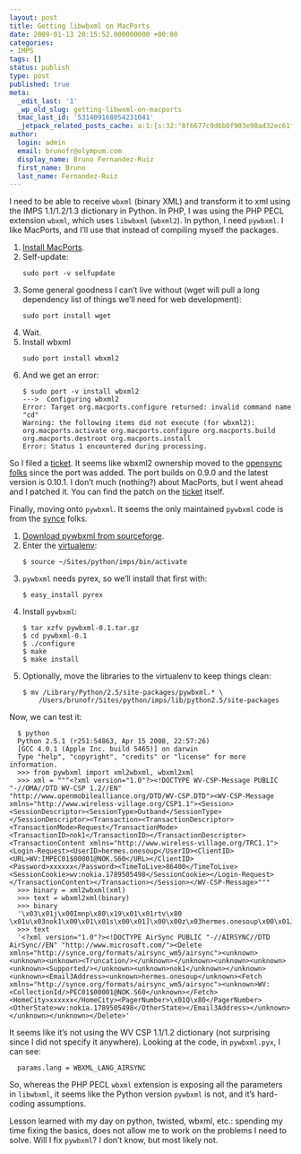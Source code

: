 ```yaml
---
layout: post
title: Getting libwbxml on MacPorts
date: 2009-01-13 20:15:52.000000000 +00:00
categories:
- IMPS
tags: []
status: publish
type: post
published: true
meta:
  _edit_last: '1'
  _wp_old_slug: getting-libwxml-on-macports
  tmac_last_id: '531409168054231041'
  _jetpack_related_posts_cache: a:1:{s:32:"8f6677c9d6b0f903e98ad32ec61f8deb";a:2:{s:7:"expires";i:1415237302;s:7:"payload";a:3:{i:0;a:1:{s:2:"id";i:129;}i:1;a:1:{s:2:"id";i:313;}i:2;a:1:{s:2:"id";i:116;}}}}
author:
  login: admin
  email: brunofr@olympum.com
  display_name: Bruno Fernandez-Ruiz
  first_name: Bruno
  last_name: Fernandez-Ruiz
---
```


I need to be able to receive <code>wbxml</code> (binary XML) and transform it to xml using the IMPS 1.1/1.2/1.3 dictionary in Python. In PHP, I was using the PHP PECL extension <code>wbxml</code>, which uses <code>libwbxml</code> (<code>wbxml2</code>). In python, I need <code>pywbxml</code>. I like MacPorts, and I’ll use that instead of compiling myself the packages.

<ol>
<li><a href="http://www.macports.org/install.php">Install MacPorts</a>.</li>
<li>Self-update:
<pre><code>sudo port -v selfupdate
</code></pre>
</li>
<li>Some general goodness I can’t live without (wget will pull a long dependency list of things we’ll need for web development):
<pre><code>sudo port install wget
</code></pre>
</li>
<li>Wait.</li>
<li>Install wbxml
<pre><code>sudo port install wbxml2
</code></pre>
</li>
<li>And we get an error:
<pre><code>$ sudo port -v install wbxml2
---&gt;  Configuring wbxml2
Error: Target org.macports.configure returned: invalid command name "cd"
Warning: the following items did not execute (for wbxml2):
org.macports.activate org.macports.configure org.macports.build
org.macports.destroot org.macports.install
Error: Status 1 encountered during processing.
</code></pre>
</li>
</ol>
<p>So I filed a <a href="https://trac.macports.org/ticket/17984">ticket</a>. It seems like wbxml2 ownership moved to the <a href="http://libwbxml.opensync.org/">opensync folks</a> since the port was added. The port builds on 0.9.0 and the latest version is 0.10.1. I don’t much (nothing?) about MacPorts, but I went ahead and I patched it. You can find the patch on the <a href="https://trac.macports.org/ticket/17984">ticket</a> itself.</p>
<p>Finally, moving onto <code>pywbxml</code>. It seems the only maintained <code>pywbxml</code> code is from the <a href="http://www.synce.org/">synce</a> folks.</p>
<ol>
<li><a href="http://downloads.sourceforge.net/synce/pywbxml-0.1.tar.gz">Download pywbxml from sourceforge</a>.</li>
<li>Enter the <a href="http://www.olympum.com/imps/twisted-virtual-environment-goodness/">virtualenv</a>:
<pre><code>$ source ~/Sites/python/imps/bin/activate
</code></pre>
</li>
<li><code>pywbxml</code> needs pyrex, so we’ll install that first with:
<pre><code>$ easy_install pyrex
</code></pre>
</li>
<li>Install <code>pywbxml</code>:
<pre><code>$ tar xzfv pywbxml-0.1.tar.gz
$ cd pywbxml-0.1
$ ./configure
$ make
$ make install
</code></pre>
</li>
<li>Optionally, move the libraries to the virtualenv to keep things clean:
<pre><code>$ mv /Library/Python/2.5/site-packages/pywbxml.* \
    /Users/brunofr/Sites/python/imps/lib/python2.5/site-packages
</code></pre>
</li>
</ol>
<p>Now, we can test it:</p>
<pre id="scroll_to_here"><code>  $ python
  Python 2.5.1 (r251:54863, Apr 15 2008, 22:57:26)
  [GCC 4.0.1 (Apple Inc. build 5465)] on darwin
  Type "help", "copyright", "credits" or "license" for more information.
  &gt;&gt;&gt; from pywbxml import xml2wbxml, wbxml2xml
  &gt;&gt;&gt; xml = """&lt;?xml version="1.0"?&gt;&lt;!DOCTYPE WV-CSP-Message PUBLIC "-//OMA//DTD WV-CSP 1.2//EN" "http://www.openmobilealliance.org/DTD/WV-CSP.DTD"&gt;&lt;WV-CSP-Message xmlns="http://www.wireless-village.org/CSP1.1"&gt;&lt;Session&gt;&lt;SessionDescriptor&gt;&lt;SessionType&gt;Outband&lt;/SessionType&gt;&lt;/SessionDescriptor&gt;&lt;Transaction&gt;&lt;TransactionDescriptor&gt;&lt;TransactionMode&gt;Request&lt;/TransactionMode&gt;&lt;TransactionID&gt;nok1&lt;/TransactionID&gt;&lt;/TransactionDescriptor&gt;&lt;TransactionContent xmlns="http://www.wireless-village.org/TRC1.1"&gt;&lt;Login-Request&gt;&lt;UserID&gt;hermes.onesoup&lt;/UserID&gt;&lt;ClientID&gt;&lt;URL&gt;WV:IMPEC01$00001@NOK.S60&lt;/URL&gt;&lt;/ClientID&gt;&lt;Password&gt;xxxxxx&lt;/Password&gt;&lt;TimeToLive&gt;86400&lt;/TimeToLive&gt;&lt;SessionCookie&gt;wv:nokia.1789505498&lt;/SessionCookie&gt;&lt;/Login-Request&gt;&lt;/TransactionContent&gt;&lt;/Transaction&gt;&lt;/Session&gt;&lt;/WV-CSP-Message&gt;"""
  &gt;&gt;&gt; binary = xml2wbxml(xml)
  &gt;&gt;&gt; text = wbxml2xml(binary)
  &gt;&gt;&gt; binary
  '\x03\x01j\x00Imnp\x80\x19\x01\x01rtv\x80 \x01u\x03nok1\x00\x01\x01s\x00\x01]\x00\x00z\x03hermes.onesoup\x00\x01Jw\x03WV:\x00\x80\x12\x03PEC01$00001@NOK.S60\x00\x01\x01\x00\x01a\x03xxxxxx\x00\x01r\xc3\x03\x01Q\x80\x01p\x03wv:nokia.1789505498\x00\x01\x01\x01\x01\x01\x01'
  &gt;&gt;&gt; text
  '&lt;?xml version="1.0"?&gt;&lt;!DOCTYPE AirSync PUBLIC "-//AIRSYNC//DTD AirSync//EN" "http://www.microsoft.com/"&gt;&lt;Delete xmlns="http://synce.org/formats/airsync_wm5/airsync"&gt;&lt;unknown&gt;&lt;unknown&gt;&lt;unknown&gt;&lt;Truncation/&gt;&lt;/unknown&gt;&lt;/unknown&gt;&lt;unknown&gt;&lt;unknown&gt;&lt;unknown&gt;&lt;Supported/&gt;&lt;/unknown&gt;&lt;unknown&gt;nok1&lt;/unknown&gt;&lt;/unknown&gt;&lt;unknown&gt;&lt;Email3Address&gt;&lt;unknown&gt;hermes.onesoup&lt;/unknown&gt;&lt;Fetch xmlns="http://synce.org/formats/airsync_wm5/airsync"&gt;&lt;unknown&gt;WV:&lt;CollectionId/&gt;PEC01$00001@NOK.S60&lt;/unknown&gt;&lt;/Fetch&gt;&lt;HomeCity&gt;xxxxxx&lt;/HomeCity&gt;&lt;PagerNumber&gt;\x01Q\x80&lt;/PagerNumber&gt;&lt;OtherState&gt;wv:nokia.1789505498&lt;/OtherState&gt;&lt;/Email3Address&gt;&lt;/unknown&gt;&lt;/unknown&gt;&lt;/unknown&gt;&lt;/Delete&gt;'
</code></pre>
<p>It seems like it’s not using the WV CSP 1.1/1.2 dictionary (not surprising since I did not specify it anywhere). Looking at the code, in <code>pywbxml.pyx</code>, I can see:</p>
<pre><code>  params.lang = WBXML_LANG_AIRSYNC
</code></pre>
<p>So, whereas the PHP PECL <code>wbxml</code> extension is exposing all the parameters in <code>libwbxml</code>, it seems like the Python version <code>pywbxml</code> is not, and it’s hard-coding assumptions.</p>
<p>Lesson learned with my day on python, twisted, wbxml, etc.: spending my time fixing the basics, does not allow me to work on the problems I need to solve. Will I fix <code>pywbxml</code>? I don’t know, but most likely not.</p>
